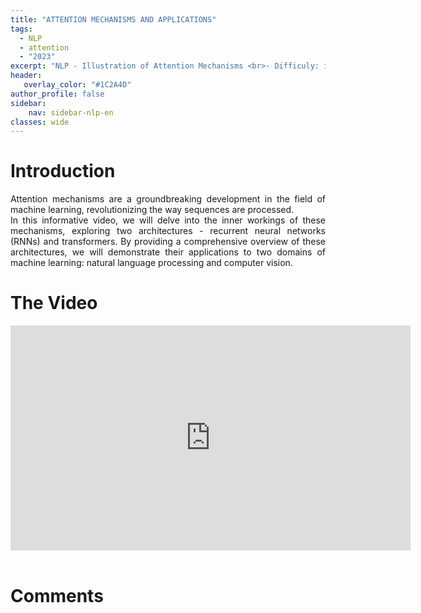```yaml
---
title: "ATTENTION MECHANISMS AND APPLICATIONS"
tags:
  - NLP
  - attention
  - "2023"
excerpt: "NLP - Illustration of Attention Mechanisms <br>- Difficuly: intermediate"
header:
   overlay_color: "#1C2A4D"
author_profile: false
sidebar:
    nav: sidebar-nlp-en
classes: wide
---
```


# Introduction

<p style="text-align:justify;">
Attention mechanisms are a groundbreaking development in the field of machine learning, revolutionizing the way sequences are processed.<br>
In this informative video, we will delve into the inner workings of these mechanisms, exploring two  architectures - recurrent neural networks (RNNs) and transformers.
By providing a comprehensive overview of these architectures, we will demonstrate their applications to two domains of machine learning: natural language processing and computer vision.
</p>

# The Video
<iframe width="640" height="360" src="https://www.youtube-nocookie.com/embed/rZGJJtYA4xs" frameborder="0" allowfullscreen></iframe>
<br><br>

# Comments
<script src="https://utteranc.es/client.js"
        repo="catie-aq/blog-vaniila"
        issue-term="pathname"
        label="[Comments]"
        theme="github-dark"
        crossorigin="anonymous"
        async>
</script>
